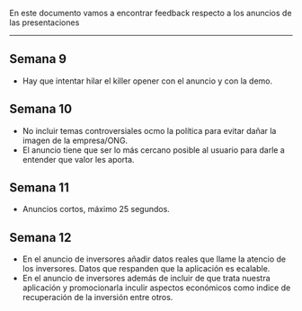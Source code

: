 En este documento vamos a encontrar feedback respecto a los anuncios de las presentaciones

---

## Semana 9

- Hay que intentar hilar el killer opener con el anuncio y con la demo.

## Semana 10

- No incluir temas controversiales ocmo la política para evitar dañar la imagen de la empresa/ONG.
- El anuncio tiene que ser lo más cercano posible al usuario para darle a entender que valor les aporta.

## Semana 11

- Anuncios cortos, máximo 25 segundos.

## Semana 12

- En el anuncio de inversores añadir datos reales que llame la atencio de los inversores. Datos que respanden que la aplicación es ecalable.
- En el anuncio de inversores además de incluir de que trata nuestra aplicación y promocionarla inculir aspectos económicos como indice de recuperación de la inversión entre otros.
